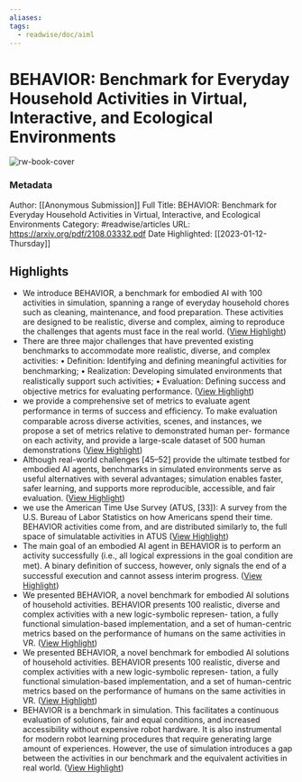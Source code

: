 ```yaml
---
aliases: 
tags:
  - readwise/doc/aiml
---
```

# BEHAVIOR: Benchmark for Everyday Household Activities in Virtual, Interactive, and Ecological Environments

![rw-book-cover](https://readwise-assets.s3.amazonaws.com/static/images/article0.00998d930354.png)
### Metadata
Author: [[Anonymous Submission]]
Full Title: BEHAVIOR: Benchmark for Everyday Household Activities in Virtual, Interactive, and Ecological Environments
Category: #readwise/articles
URL: https://arxiv.org/pdf/2108.03332.pdf
Date Highlighted: [[2023-01-12-Thursday]]

## Highlights
- We introduce BEHAVIOR, a benchmark for embodied AI with 100
  activities in simulation, spanning a range of everyday household chores such as
  cleaning, maintenance, and food preparation. These activities are designed to be
  realistic, diverse and complex, aiming to reproduce the challenges that agents must
  face in the real world. ([View Highlight](https://read.readwise.io/read/01gphq98jj4ss9txj1d0vbybmy))
- There are three major challenges that have prevented existing
  benchmarks to accommodate more realistic, diverse, and complex activities:
  • Deﬁnition: Identifying and deﬁning meaningful activities for benchmarking;
  • Realization: Developing simulated environments that realistically support such activities;
  • Evaluation: Deﬁning success and objective metrics for evaluating performance. ([View Highlight](https://read.readwise.io/read/01gphsvevjj6sy71tk59qmka1v))
- we provide a comprehensive set of metrics to evaluate
  agent performance in terms of success and efﬁciency. To make evaluation comparable across diverse
  activities, scenes, and instances, we propose a set of metrics relative to demonstrated human per-
  formance on each activity, and provide a large-scale dataset of 500 human demonstrations ([View Highlight](https://read.readwise.io/read/01gphrtb60gtv1nwa5ap20xvb4))
- Although real-world challenges [45–52] provide the ultimate
  testbed for embodied AI agents, benchmarks in simulated environments serve as useful alternatives
  with several advantages; simulation enables faster, safer learning, and supports more reproducible,
  accessible, and fair evaluation. ([View Highlight](https://read.readwise.io/read/01gphs5q2wj0j2834rxe6t23kt))
- we use the American Time Use Survey (ATUS, [33]): A survey
  from the U.S. Bureau of Labor Statistics on how Americans spend their time. BEHAVIOR activities
  come from, and are distributed similarly to, the full space of simulatable activities in ATUS ([View Highlight](https://read.readwise.io/read/01gphs0frt9fkfqjepbcrqezy8))
- The main goal of an embodied AI agent in BEHAVIOR is
  to perform an activity successfully (i.e., all logical expressions in the goal condition are met). A
  binary deﬁnition of success, however, only signals the end of a successful execution and cannot assess
  interim progress. ([View Highlight](https://read.readwise.io/read/01gphtkqq18xqhcvd08cmbwrdj))
- We presented BEHAVIOR, a novel benchmark for embodied AI solutions of household activities.
  BEHAVIOR presents 100 realistic, diverse and complex activities with a new logic-symbolic represen-
  tation, a fully functional simulation-based implementation, and a set of human-centric metrics based
  on the performance of humans on the same activities in VR. ([View Highlight](https://read.readwise.io/read/01gphv13x60xh7ven4mqrsh38y))
- We presented BEHAVIOR, a novel benchmark for embodied AI solutions of household activities.
  BEHAVIOR presents 100 realistic, diverse and complex activities with a new logic-symbolic represen-
  tation, a fully functional simulation-based implementation, and a set of human-centric metrics based
  on the performance of humans on the same activities in VR. ([View Highlight](https://read.readwise.io/read/01gphv19f1mf79f8kztdtv43d3))
- BEHAVIOR is a benchmark in simulation. This facilitates a continuous evaluation of solutions,
  fair and equal conditions, and increased accessibility without expensive robot hardware. It is also
  instrumental for modern robot learning procedures that require generating large amount of experiences.
  However, the use of simulation introduces a gap between the activities in our benchmark and the
  equivalent activities in real world. ([View Highlight](https://read.readwise.io/read/01gphvdgxhtq5hxtmhk61k0nmx))

